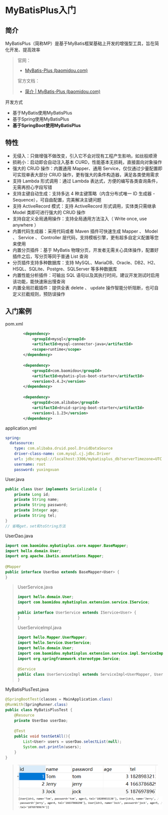 # MyBatisPlus入门

## 简介

MyBatisPlus（简称MP）是基于MyBatis框架基础上开发的增强型工具，旨在简化开发、提高效率

> 官网：
>
> - [MyBatis-Plus (baomidou.com)](https://baomidou.com/)
>
> 官方文档：
>
> - [简介 | MyBatis-Plus (baomidou.com)](https://baomidou.com/pages/24112f/)

开发方式

- 基于MyBatis使用MyBatisPlus
- 基于Spring使用MyBatisPlus
- **基于SpringBoot使用MyBatisPlus**

## 特性

- 无侵入：只做增强不做改变，引入它不会对现有工程产生影响，如丝般顺滑
- 损耗小：启动即会自动注入基本 CURD，性能基本无损耗，直接面向对象操作
- 强大的 CRUD 操作：内置通用 Mapper、通用 Service，仅仅通过少量配置即可实现单表大部分 CRUD 操作，更有强大的条件构造器，满足各类使用需求
- 支持 Lambda 形式调用：通过 Lambda 表达式，方便的编写各类查询条件，无需再担心字段写错
- 支持主键自动生成：支持多达 4 种主键策略（内含分布式唯一 ID 生成器 - Sequence），可自由配置，完美解决主键问题
- 支持 ActiveRecord 模式：支持 ActiveRecord 形式调用，实体类只需继承 Model 类即可进行强大的 CRUD 操作
- 支持自定义全局通用操作：支持全局通用方法注入（ Write once, use anywhere ）
- 内置代码生成器：采用代码或者 Maven 插件可快速生成 Mapper 、 Model 、 Service 、 Controller 层代码，支持模板引擎，更有超多自定义配置等您来使用
- 内置分页插件：基于 MyBatis 物理分页，开发者无需关心具体操作，配置好插件之后，写分页等同于普通 List 查询
- 分页插件支持多种数据库：支持 MySQL、MariaDB、Oracle、DB2、H2、HSQL、SQLite、Postgre、SQLServer 等多种数据库
- 内置性能分析插件：可输出 SQL 语句以及其执行时间，建议开发测试时启用该功能，能快速揪出慢查询
- 内置全局拦截插件：提供全表 delete 、 update 操作智能分析阻断，也可自定义拦截规则，预防误操作

## 入门案例

pom.xml

```xml
        <dependency>
            <groupId>mysql</groupId>
            <artifactId>mysql-connector-java</artifactId>
            <scope>runtime</scope>
        </dependency>

        <dependency>
            <groupId>com.baomidou</groupId>
            <artifactId>mybatis-plus-boot-starter</artifactId>
            <version>3.4.2</version>
        </dependency>

        <dependency>
            <groupId>com.alibaba</groupId>
            <artifactId>druid-spring-boot-starter</artifactId>
            <version>1.1.23</version>
        </dependency>
```

application.yml

```yaml
spring:
  datasource:
    type: com.alibaba.druid.pool.DruidDataSource
    driver-class-name: com.mysql.cj.jdbc.Driver
    url: jdbc:mysql://localhost:3306/mybatisplus_db?serverTimezone=UTC
    username: root
    password: yuxingxuan
```

User.java

```java
public class User implements Serializable {
    private Long id;
    private String name;
    private String password;
    private Integer age;
    private String tel;
}
// 省略get，set和toString方法
```

UserDao.java

```java
import com.baomidou.mybatisplus.core.mapper.BaseMapper;
import hello.domain.User;
import org.apache.ibatis.annotations.Mapper;

@Mapper
public interface UserDao extends BaseMapper<User> {
}
```

> UserService.java
>
> ```java
> import hello.domain.User;
> import com.baomidou.mybatisplus.extension.service.IService;
> 
> public interface UserService extends IService<User> {
> }
> ```
>
> UserServiceImpl.java
>
> ```java
> import hello.Mapper.UserMapper;
> import hello.Service.UserService;
> import hello.domain.User;
> import com.baomidou.mybatisplus.extension.service.impl.ServiceImpl;
> import org.springframework.stereotype.Service;
> 
> @Service
> public class UserServiceImpl extends ServiceImpl<UserMapper, User> implements UserService {
> }
> ```

MyBatisPlusTest.java

```java
@SpringBootTest(classes = MainApplication.class)
@RunWith(SpringRunner.class)
public class MyBatisPlusTest {
    @Resource
    private UserDao userDao;

    @Test
    public void testGetAll(){
        List<User> users = userDao.selectList(null);
        System.out.println(users);
    }
}
```

> <img src="img/1.MyBatisPlus入门/image-20230712133032945.png" alt="image-20230712133032945" style="zoom:80%;" />
>
> <img src="img/1.MyBatisPlus入门/image-20230712133100992.png" alt="image-20230712133100992" style="zoom:80%;" />
